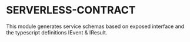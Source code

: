 # SERVERLESS-CONTRACT

This module generates service schemas based on exposed interface and the typescript definitions IEvent & IResult.